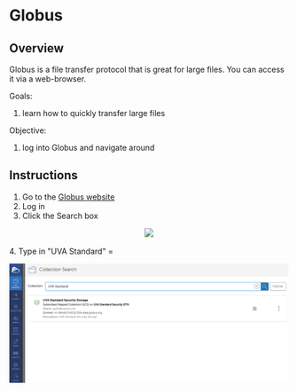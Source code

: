 # **Globus**

## Overview
Globus is a file transfer protocol that is great for large files. You can access it via a web-browser.

Goals:
1. learn how to quickly transfer large files

Objective:
1. log into Globus and navigate around

## Instructions
1. Go to the [Globus website](https://globus.org)
2. Log in
3. Click the Search box
<p align="center">
  <img src="/Module_3/images/globus.png" width="1000"/>
</p>
4. Type in "UVA Standard"
=<p align="center">
  <img src="/Module_3/images/globus2.png" width="1000"/>
</p>

